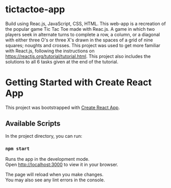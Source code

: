 # tictactoe-app 
Build using Reac.js, JavaScript, CSS, HTML. This  web-app is a recreation of the popular game Tic Tac Toe made with Reac.js. A game in which two players seek in alternate turns to complete a row, a column, or a diagonal with either three O's or three X's drawn in the spaces of a grid of nine squares; noughts and crosses. This project was used to get more familiar with React.js, following the instructions on https://reactjs.org/tutorial/tutorial.html. 
This project also includes the solutions to all 6 tasks given at the end of the tutorial. 


# Getting Started with Create React App

This project was bootstrapped with [Create React App](https://github.com/facebook/create-react-app).

## Available Scripts

In the project directory, you can run:

### `npm start`

Runs the app in the development mode.\
Open [http://localhost:3000](http://localhost:3000) to view it in your browser.

The page will reload when you make changes.\
You may also see any lint errors in the console.
